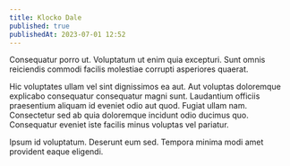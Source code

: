 ```yaml
---
title: Klocko Dale
published: true
publishedAt: 2023-07-01 12:52
---
```


Consequatur porro ut. Voluptatum ut enim quia excepturi. Sunt omnis reiciendis commodi facilis molestiae corrupti asperiores quaerat.

Hic voluptates ullam vel sint dignissimos ea aut. Aut voluptas doloremque explicabo consequatur consequatur magni sunt. Laudantium officiis praesentium aliquam id eveniet odio aut quod. Fugiat ullam nam. Consectetur sed ab quia doloremque incidunt odio ducimus quo. Consequatur eveniet iste facilis minus voluptas vel pariatur.

Ipsum id voluptatum. Deserunt eum sed. Tempora minima modi amet provident eaque eligendi.